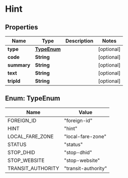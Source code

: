 # Hint

## Properties
Name | Type | Description | Notes
------------ | ------------- | ------------- | -------------
**type** | [**TypeEnum**](#TypeEnum) |  |  [optional]
**code** | **String** |  |  [optional]
**summary** | **String** |  |  [optional]
**text** | **String** |  |  [optional]
**tripId** | **String** |  |  [optional]

<a name="TypeEnum"></a>
## Enum: TypeEnum
Name | Value
---- | -----
FOREIGN_ID | &quot;foreign-id&quot;
HINT | &quot;hint&quot;
LOCAL_FARE_ZONE | &quot;local-fare-zone&quot;
STATUS | &quot;status&quot;
STOP_DHID | &quot;stop-dhid&quot;
STOP_WEBSITE | &quot;stop-website&quot;
TRANSIT_AUTHORITY | &quot;transit-authority&quot;
